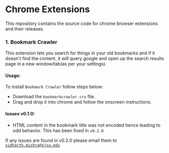 # Chrome Extensions
This repository contains the source code for chrome browser extensions and their releases.

### 1. Bookmark Crawler
This extension lets you search for things in your old bookmarks and if it doesn't find the content, it will query google and open up the search results page in a new window/tab(as per your settings).

#### Usage:
To install `Bookmark Crawler` follow steps below:

* Download the `bookmarkcrawler.crx` file.
* Drag and drop it into chrome and follow the onscreen instructions.

#### Issues v0.1.0:
* HTML content in the bookmark title was not encoded hence leading to odd behavior. This has been fixed in `v0.2.0`

If any issues are found in v0.2.0 please email them to [`sidharth.mishra@sjsu.edu`](mailto:sidharth.mishra@sjsu.edu)